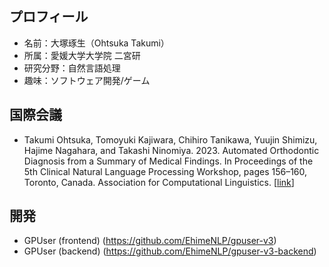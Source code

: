 ## プロフィール

- 名前：大塚琢生（Ohtsuka Takumi）
- 所属：愛媛大学大学院 二宮研
- 研究分野：自然言語処理
- 趣味：ソフトウェア開発/ゲーム

## 国際会議
- Takumi Ohtsuka, Tomoyuki Kajiwara, Chihiro Tanikawa, Yuujin Shimizu, Hajime Nagahara, and Takashi Ninomiya. 2023. Automated Orthodontic Diagnosis from a Summary of Medical Findings. In Proceedings of the 5th Clinical Natural Language Processing Workshop, pages 156–160, Toronto, Canada. Association for Computational Linguistics. [[link](https://aclanthology.org/2023.clinicalnlp-1.21/)]


## 開発
- GPUser (frontend) (<https://github.com/EhimeNLP/gpuser-v3>)
- GPUser (backend) (<https://github.com/EhimeNLP/gpuser-v3-backend>)
<!--

Here are some ideas to get you started:

- 🔭 I’m currently working on ...
- 🌱 I’m currently learning ...
- 👯 I’m looking to collaborate on ...
- 🤔 I’m looking for help with ...
- 💬 Ask me about ...
- 📫 How to reach me: ...
- 😄 Pronouns: ...
- ⚡ Fun fact: ...
-->
